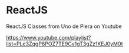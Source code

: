 # ReactJS

ReactJS Classes from Uno de Piera on Youtube

https://www.youtube.com/playlist?list=PLe3ZqgP6POZ7TE9Cv1gT3gZz1KEJ0yM0t
